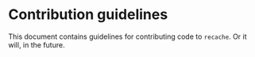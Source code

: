 # Contribution guidelines

This document contains guidelines for contributing code to `recache`. Or it will, in the future.

